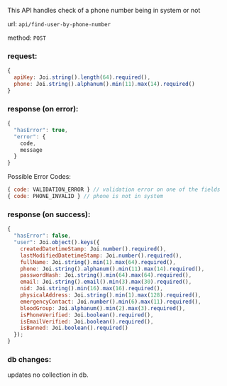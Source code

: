 This API handles check of a phone number being in system or not

url: `api/find-user-by-phone-number`

method: `POST`

### request: 
```js
{
  apiKey: Joi.string().length(64).required(),
  phone: Joi.string().alphanum().min(11).max(14).required()
}
```

### response (on error):
```js
{
  "hasError": true,
  "error": {
    code,
    message
  }
}
```

Possible Error Codes:
```js
{ code: VALIDATION_ERROR } // validation error on one of the fields
{ code: PHONE_INVALID } // phone is not in system
```

### response (on success):
```js
{
  "hasError": false,
  "user": Joi.object().keys({
    createdDatetimeStamp: Joi.number().required(),
    lastModifiedDatetimeStamp: Joi.number().required(),
    fullName: Joi.string().min(1).max(64).required(),
    phone: Joi.string().alphanum().min(11).max(14).required(),
    passwordHash: Joi.string().min(64).max(64).required(),
    email: Joi.string().email().min(3).max(30).required(),
    nid: Joi.string().min(16).max(16).required(),
    physicalAddress: Joi.string().min(1).max(128).required(),
    emergencyContact: Joi.number().min(6).max(11).required(),
    bloodGroup: Joi.alphanum().min(2).max(3).required(),
    isPhoneVerified: Joi.boolean().required(),
    isEmailVerified: Joi.boolean().required(),
    isBanned: Joi.boolean().required()
  });
}
```

### db changes:
updates no collection in db.